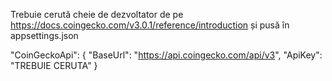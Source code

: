Trebuie cerută cheie de dezvoltator de pe https://docs.coingecko.com/v3.0.1/reference/introduction și pusă în appsettings.json

"CoinGeckoApi": {
  "BaseUrl": "https://api.coingecko.com/api/v3",
  "ApiKey": "TREBUIE CERUTA"
}
